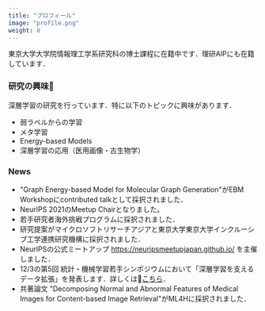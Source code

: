 ```yaml
---
title: "プロフィール"
image: "profile.png"
weight: 8
---
```


東京大学大学院情報理工学系研究科の博士課程に在籍中です．理研AIPにも在籍しています．

### 研究の興味

深層学習の研究を行っています．特に以下のトピックに興味があります．

* 弱ラベルからの学習
* メタ学習
* Energy-based Models
* 深層学習の応用（医用画像・古生物学）

### News

* "Graph Energy-based Model for Molecular Graph Generation"がEBM Workshopにcontributed talkとして採択されました．
* NeurIPS 2021のMeetup Chairとなりました。
* 若手研究者海外挑戦プログラムに採択されました．
* 研究提案がマイクロソフトリサーチアジアと東京大学東京大学インクルーシブ工学連携研究機構に採択されました．
* NeurIPSの公式ミートアップ https://neuripsmeetupjapan.github.io/ を主催しました．
* 12/3の第5回 統計・機械学習若手シンポジウムにおいて「深層学習を支えるデータ拡張」を発表します．詳しくは[こちら](https://sites.google.com/view/statsmlsymposium20/)．
* 共著論文 "Decomposing Normal and Abnormal Features of Medical Images for Content-based Image Retrieval"がML4Hに採択されました．
